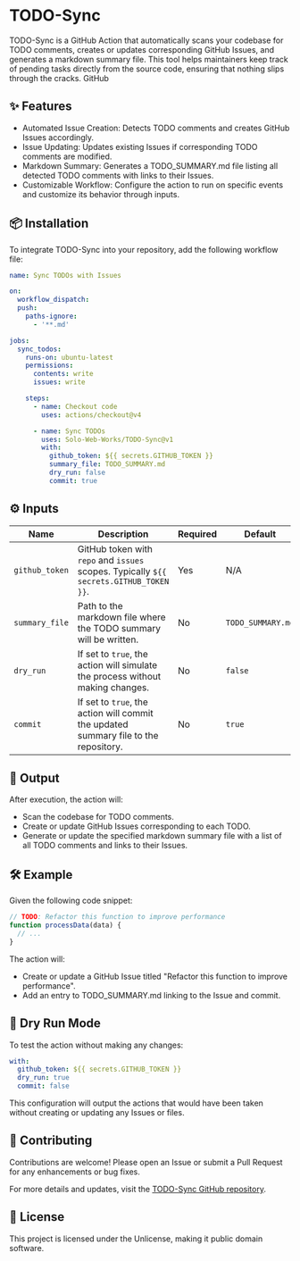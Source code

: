 # TODO-Sync

TODO-Sync is a GitHub Action that automatically scans your codebase for TODO comments, creates or updates corresponding GitHub Issues, and generates a markdown summary file. This tool helps maintainers keep track of pending tasks directly from the source code, ensuring that nothing slips through the cracks.
GitHub

## ✨ Features

- Automated Issue Creation: Detects TODO comments and creates GitHub Issues accordingly.
- Issue Updating: Updates existing Issues if corresponding TODO comments are modified.
- Markdown Summary: Generates a TODO_SUMMARY.md file listing all detected TODO comments with links to their Issues.
- Customizable Workflow: Configure the action to run on specific events and customize its behavior through inputs.

## 📦 Installation

To integrate TODO-Sync into your repository, add the following workflow file:

```yaml
name: Sync TODOs with Issues

on:
  workflow_dispatch:
  push:
    paths-ignore:
      - '**.md'

jobs:
  sync_todos:
    runs-on: ubuntu-latest
    permissions:
      contents: write
      issues: write

    steps:
      - name: Checkout code
        uses: actions/checkout@v4

      - name: Sync TODOs
        uses: Solo-Web-Works/TODO-Sync@v1
        with:
          github_token: ${{ secrets.GITHUB_TOKEN }}
          summary_file: TODO_SUMMARY.md
          dry_run: false
          commit: true
```

## ⚙️ Inputs

| Name           | Description                                                                            | Required | Default           |
| -------------- | -------------------------------------------------------------------------------------- | -------- | ----------------- |
| `github_token` | GitHub token with `repo` and `issues` scopes. Typically `${{ secrets.GITHUB_TOKEN }}`. | Yes      | N/A               |
| `summary_file` | Path to the markdown file where the TODO summary will be written.                      | No       | `TODO_SUMMARY.md` |
| `dry_run`      | If set to `true`, the action will simulate the process without making changes.         | No       | `false`           |
| `commit`       | If set to `true`, the action will commit the updated summary file to the repository.   | No       | `true`            |

## 📝 Output

After execution, the action will:

- Scan the codebase for TODO comments.
- Create or update GitHub Issues corresponding to each TODO.
- Generate or update the specified markdown summary file with a list of all TODO comments and links to their Issues.

## 🛠️ Example

Given the following code snippet:

```javascript
// TODO: Refactor this function to improve performance
function processData(data) {
  // ...
}
```

The action will:

- Create or update a GitHub Issue titled "Refactor this function to improve performance".
- Add an entry to TODO_SUMMARY.md linking to the Issue and commit.

## 🧪 Dry Run Mode

To test the action without making any changes:

```yaml
with:
  github_token: ${{ secrets.GITHUB_TOKEN }}
  dry_run: true
  commit: false
```

This configuration will output the actions that would have been taken without creating or updating any Issues or files.

## 🤝 Contributing

Contributions are welcome! Please open an Issue or submit a Pull Request for any enhancements or bug fixes.

For more details and updates, visit the [TODO-Sync GitHub repository](https://github.com/Solo-Web-Works/TODO-Sync).

## 📄 License

This project is licensed under the Unlicense, making it public domain software.

